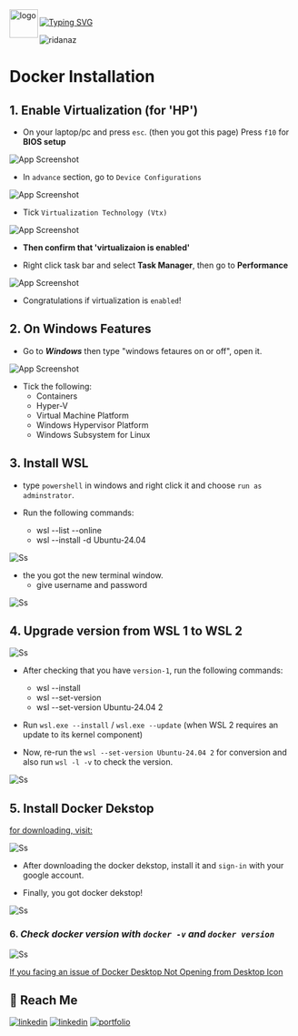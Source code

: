 <Image src="/public/Ridalogo.png" alt="logo" width="50" height="50" align="left"/>

[![Typing SVG](https://readme-typing-svg.demolab.com?font=Roboto+Slab&weight=500&size=25&duration=4000&pause=500&color=CFB53B&center=true&vCenter=true&width=665&height=55&lines=%E2%9C%A8Hey%2C+I'm+Rida+Naz%E2%9C%A8;%E2%9C%A8Install+Docker+with+Me%E2%9C%A8;%E2%9C%A8Rate+my+GitHub+Repository%E2%9C%A8)](https://git.io/typing-svg)

<p align="left"> <img src="https://komarev.com/ghpvc/?username=ridanaz&label=Profile%20views&color=0e75b6&style=flat" alt="ridanaz" /> </p>

# Docker Installation

## 1. Enable Virtualization (for 'HP')
* On your laptop/pc and press `esc`. (then you got this page)  Press `f10` for **BIOS setup**

![App Screenshot](/public/img-1.jpeg)

* In `advance` section, go to `Device Configurations`

![App Screenshot](/public/img-2.jpeg)

* Tick `Virtualization Technology (Vtx)`

![App Screenshot](/public/img-3.jpeg)

* **Then confirm that 'virtualizaion is enabled'**

- Right click  task bar and select **Task Manager**, then go to **Performance**

![App Screenshot](/public/img-4.jpg)

- Congratulations if virtualization is `enabled`!

## 2. On Windows Features

* Go to ***Windows*** then type "windows fetaures on or off", open it.

![App Screenshot](/public/img-5.jpg)

* Tick the following:
    - Containers
    - Hyper-V
    - Virtual Machine Platform
    - Windows Hypervisor Platform
    - Windows Subsystem for Linux

## 3. Install WSL

* type `powershell` in windows and right click it and choose `run as adminstrator`.

* Run the following commands:
    - wsl --list --online
    - wsl --install -d Ubuntu-24.04

![Ss](/public/img-6.jpg)

* the you got the new terminal window.
    - give username and password

![Ss](/public/img-7.jpg)

## 4. Upgrade version from WSL 1 to WSL 2

![Ss](/public/img-8.jpg)

* After checking that you have `version-1`, run the following commands:
    - wsl --install
    - wsl --set-version
    - wsl --set-version Ubuntu-24.04 2

* Run `wsl.exe --install` / `wsl.exe --update` (when WSL 2 requires an update to its kernel component)

* Now, re-run the `wsl --set-version Ubuntu-24.04 2` for conversion and also run `wsl -l -v` to check the version.

![Ss](/public/img-9.jpg)

## 5. Install Docker Dekstop

<a href="https://docs.docker.com/desktop/install/windows-install/" target="_blank">for downloading, visit:</a>

![Ss](/public/img-10.jpg)

* After downloading the docker dekstop, install it and `sign-in` with your google account.

* Finally, you got docker dekstop!

![Ss](/public/img-11.jpg)
 

### 6. ***Check docker version with `docker -v` and `docker version`***

![Ss](/public/img-12.jpg)

[If you facing an issue of Docker Desktop Not Opening from Desktop Icon](/troubleshoot-issue/README.md)

## 🔗 Reach Me

[![linkedin](https://img.shields.io/badge/linkedin-0A66C2?style=for-the-badge&logo=linkedin&logoColor=white)](https://www.linkedin.com/in/ridanaz67/)
[![linkedin](https://img.shields.io/badge/Instagram-C13584?style=for-the-badge&logo=instagram&logoColor=white)](https://www.instagram.com/rida_naz67/)
[![portfolio](https://img.shields.io/badge/my_portfolio-000?style=for-the-badge&logo=ko-fi&logoColor=white)](https://ridanaz-portfolio.vercel.app/)